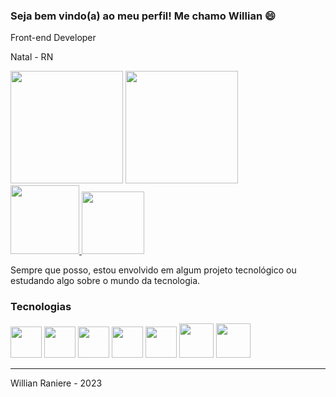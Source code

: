 ### Seja bem vindo(a) ao meu perfil! Me chamo Willian 😄
Front-end Developer


Natal - RN

<div>
    <a href="#"><img height="180em" src="https://github-readme-stats.vercel.app/api?username=bywillsilva&theme=radical&show_icons=true"></a>
    <a href="#"><img height="180em" src="https://github-readme-stats.vercel.app/api/top-langs/?username=bywillsilva&theme=radical&show_icons=true&layout=compact"></a>
</div>

<div>
    <a href="https://www.instagram.com/bywill_silva/">
        <img src="https://img.shields.io/badge/Instagram-E4405F?style=for-the-badge&logo=instagram&logoColor=white" width="110px">
    </a>
    <a href="https://www.linkedin.com/in/willian-raniere/">
        <img src="https://img.shields.io/badge/LinkedIn-0077B5?style=for-the-badge&logo=linkedin&logoColor=white" width="100px">
    </a>
</div>

<p>Sempre que posso, estou envolvido em algum projeto tecnológico ou estudando algo sobre o mundo da tecnologia.</p>

### Tecnologias

<div>
    <a href="#"><img src="https://cdn-icons-png.flaticon.com/512/732/732212.png" width="50px"><a/>
    <a href="#"><img src="https://cdn-icons-png.flaticon.com/512/732/732190.png" width="50px"></a>
    <a href="#"><img src="https://cdn.icon-icons.com/icons2/2415/PNG/512/javascript_original_logo_icon_146455.png" width="50px"></a>
    <a href="#"><img src="https://cdn.icon-icons.com/icons2/2415/PNG/512/typescript_original_logo_icon_146317.png" width="50px"></a>
    <a href="#"><img src="https://cdn.iconscout.com/icon/free/png-256/node-js-1174925.png" width="50px"></a>
    <a href="#"><img src="https://upload.wikimedia.org/wikipedia/commons/thumb/a/a7/React-icon.svg/2300px-React-icon.svg.png" width="55px"></a>
    <a href="#"><img src="https://uxwing.com/wp-content/themes/uxwing/download/brands-and-social-media/mysql-icon.png" width="55px"></a>
</div>

<hr>

<p>Willian Raniere - 2023</p>
